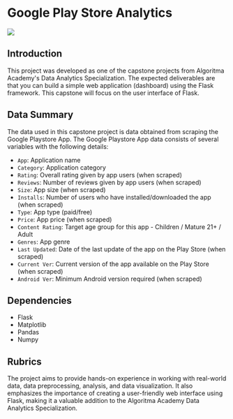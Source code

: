 # Google Play Store Analytics
<img src="https://raw.githubusercontent.com/fafilia/capstone-UIFlask/master/full_capstone.png">

## Introduction
This project was developed as one of the capstone projects from Algoritma Academy's Data Analytics Specialization. The expected deliverables are that you can build a simple web application (dashboard) using the Flask framework. This capstone will focus on the user interface of Flask. 

## Data Summary
The data used in this capstone project is data obtained from scraping the Google Playstore App. The Google Playstore App data consists of several variables with the following details:
- `App`: Application name
- `Category`: Application category
- `Rating`: Overall rating given by app users (when scraped)
- `Reviews`: Number of reviews given by app users (when scraped)
- `Size`: App size (when scraped)
- `Installs`: Number of users who have installed/downloaded the app (when scraped)
- `Type`: App type (paid/free)
- `Price`: App price (when scraped)
- `Content Rating`: Target age group for this app - Children / Mature 21+ / Adult
- `Genres`: App genre
- `Last Updated`: Date of the last update of the app on the Play Store (when scraped)
- `Current Ver`: Current version of the app available on the Play Store (when scraped)
- `Android Ver`: Minimum Android version required (when scraped)
  
## Dependencies
- Flask
- Matplotlib
- Pandas
- Numpy

## Rubrics
The project aims to provide hands-on experience in working with real-world data, data preprocessing, analysis, and data visualization. It also emphasizes the importance of creating a user-friendly web interface using Flask, making it a valuable addition to the Algoritma Academy Data Analytics Specialization.

